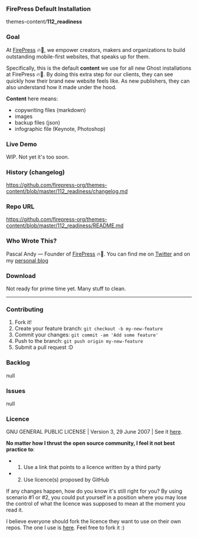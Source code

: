 ### FirePress Default Installation
themes-content/**112_readiness**

### Goal

At [FirePress](http://firepress.org/) 🔥📰, we empower creators, makers and organizations to build outstanding mobile-first websites, that speaks up for them.

Specifically, this is the default **content** we use for all new Ghost installations at FirePress 🔥📰. By doing this extra step for our clients, they can see quickly how their brand new website feels like. As new publishers, they can also understand how it made under the hood.

**Content** here means:

- copywriting files (markdown)
- images
- backup files (json)
- infographic file (Keynote, Photoshop)

### Live Demo
WIP. Not yet it's too soon.

### History (changelog)
https://github.com/firepress-org/themes-content/blob/master/112_readiness/changelog.md

### Repo URL
https://github.com/firepress-org/themes-content/blob/master/112_readiness/README.md

### Who Wrote This?
Pascal Andy — Founder of [FirePress](http://firepress.org/) 🔥📰. You can find me on [Twitter](https://twitter.com/_pascalandy) and on my [personal blog](http://pascalandy.com/)

### Download
Not ready for prime time yet. Many stuff to clean.

---

### Contributing
1. Fork it!
2. Create your feature branch: `git checkout -b my-new-feature`
3. Commit your changes: `git commit -am 'Add some feature'`
4. Push to the branch: `git push origin my-new-feature`
5. Submit a pull request :D

### Backlog
null

### Issues 
null

### Licence
GNU GENERAL PUBLIC LICENSE | Version 3, 29 June 2007 | See it [here](https://github.com/pascalandy/GNU-GENERAL-PUBLIC-LICENSE/blob/master/LICENSE.md).

**No matter how I thrust the open source community, I feel it not best practice to**: 

- 1) Use a link that points to a licence written by a third party
- 2) Use licence(s) proposed by GitHub

If any changes happen, how do you know it's still right for you? By using scenario #1 or #2, you could put yourself in a position where you may lose the control of what the licence was supposed to mean at the moment you read it.

I believe everyone should fork the licence they want to use on their own repos. The one I use is [here](https://github.com/pascalandy/GNU-GENERAL-PUBLIC-LICENSE/blob/master/LICENSE.md). Feel free to fork it :)

